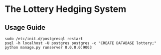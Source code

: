 # The Lottery Hedging System
## Usage Guide
```
sudo /etc/init.d/postgresql restart
psql -h localhost -U postgres postgres -c "CREATE DATABASE lottery;"
python manage.py runserver 0.0.0.0:9003
```
